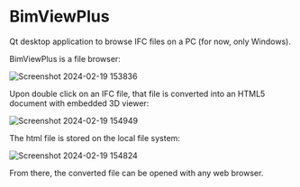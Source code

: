 # BimViewPlus

Qt desktop application to browse IFC files on a PC (for now, only Windows).

BimViewPlus is a file browser:

![Screenshot 2024-02-19 153836](https://github.com/BIMViewPlus/BIMViewPlus/assets/150842425/61ad3b4d-3653-4304-90ab-aeee20d55daa)

Upon double click on an IFC file, that file is converted into an HTML5 document with embedded 3D viewer:

![Screenshot 2024-02-19 154949](https://github.com/BIMViewPlus/BIMViewPlus/assets/150842425/70d50b33-c857-4e51-b71f-4bd81c1c513a)

The html file is stored on the local file system:

![Screenshot 2024-02-19 154824](https://github.com/BIMViewPlus/BIMViewPlus/assets/150842425/b508e3d5-59d2-41dc-8980-cf814799f3e6)

From there, the converted file can be opened with any web browser.
